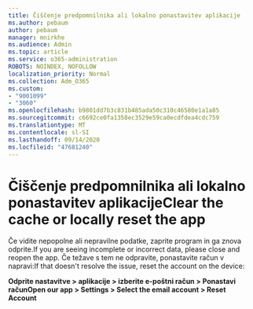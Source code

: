 ```yaml
---
title: Čiščenje predpomnilnika ali lokalno ponastavitev aplikacije
ms.author: pebaum
author: pebaum
manager: mnirkhe
ms.audience: Admin
ms.topic: article
ms.service: o365-administration
ROBOTS: NOINDEX, NOFOLLOW
localization_priority: Normal
ms.collection: Adm_O365
ms.custom:
- "9001099"
- "3060"
ms.openlocfilehash: b9801dd7b3c831b485ada50c310c46580e1a1a85
ms.sourcegitcommit: c6692ce0fa1358ec3529e59ca0ecdfdea4cdc759
ms.translationtype: MT
ms.contentlocale: sl-SI
ms.lasthandoff: 09/14/2020
ms.locfileid: "47681240"
---
```

# <a name="clear-the-cache-or-locally-reset-the-app"></a><span data-ttu-id="baa50-102">Čiščenje predpomnilnika ali lokalno ponastavitev aplikacije</span><span class="sxs-lookup"><span data-stu-id="baa50-102">Clear the cache or locally reset the app</span></span>

<span data-ttu-id="baa50-103">Če vidite nepopolne ali nepravilne podatke, zaprite program in ga znova odprite.</span><span class="sxs-lookup"><span data-stu-id="baa50-103">If you are seeing incomplete or incorrect data, please close and reopen the app.</span></span>  <span data-ttu-id="baa50-104">Če težave s tem ne odpravite, ponastavite račun v napravi:</span><span class="sxs-lookup"><span data-stu-id="baa50-104">If that doesn't resolve the issue, reset the account on the device:</span></span> 

<span data-ttu-id="baa50-105">**Odprite nastavitve > aplikacije > izberite e-poštni račun > Ponastavi račun**</span><span class="sxs-lookup"><span data-stu-id="baa50-105">**Open our app > Settings > Select the email account > Reset Account**</span></span>